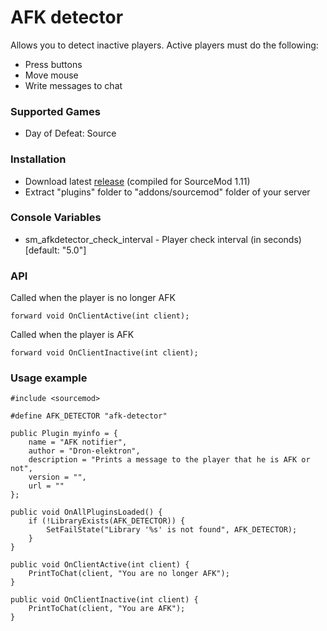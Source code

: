 # AFK detector

Allows you to detect inactive players. Active players must do the following:

* Press buttons
* Move mouse
* Write messages to chat

### Supported Games

* Day of Defeat: Source

### Installation

* Download latest [release](https://github.com/dronelektron/afk-detector/releases) (compiled for SourceMod 1.11)
* Extract "plugins" folder to "addons/sourcemod" folder of your server

### Console Variables

* sm_afkdetector_check_interval - Player check interval (in seconds) [default: "5.0"]

### API

Called when the player is no longer AFK

```
forward void OnClientActive(int client);
```

Called when the player is AFK

```
forward void OnClientInactive(int client);
```

### Usage example

```
#include <sourcemod>

#define AFK_DETECTOR "afk-detector"

public Plugin myinfo = {
    name = "AFK notifier",
    author = "Dron-elektron",
    description = "Prints a message to the player that he is AFK or not",
    version = "",
    url = ""
};

public void OnAllPluginsLoaded() {
    if (!LibraryExists(AFK_DETECTOR)) {
        SetFailState("Library '%s' is not found", AFK_DETECTOR);
    }
}

public void OnClientActive(int client) {
    PrintToChat(client, "You are no longer AFK");
}

public void OnClientInactive(int client) {
    PrintToChat(client, "You are AFK");
}
```
